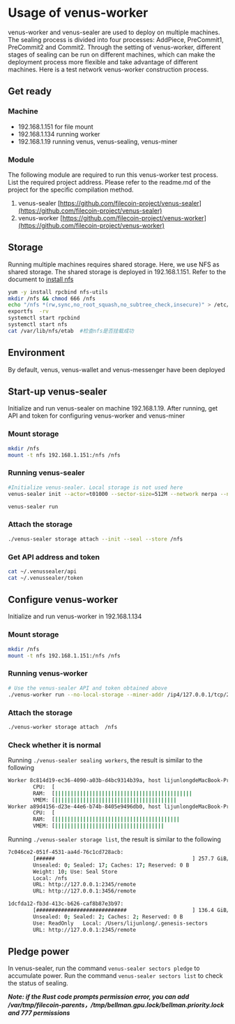 # Usage of venus-worker

venus-worker and venus-sealer are used to deploy on multiple machines. The sealing process is divided into four processes: AddPiece, PreCommit1, PreCommit2 and Commit2. Through the setting of venus-worker, different stages of sealing can be run on different machines, which can make the deployment process more flexible and take advantage of different machines. Here is a test network venus-worker construction process.

## Get ready

### Machine
- 192.168.1.151 for file mount
- 192.168.1.134 running worker
- 192.168.1.19  running venus, venus-sealing, venus-miner

### Module
The following module are required to run this venus-worker test process. List the required project address. Please refer to the readme.md of the project for the specific compilation method.

1. venus-sealer [https://github.com/filecoin-project/venus-sealer](https://github.com/filecoin-project/venus-sealer)
2. venus-worker [https://github.com/filecoin-project/venus-worker](https://github.com/filecoin-project/venus-worker)

## Storage

Running multiple machines requires shared storage. Here, we use NFS as shared storage. The shared storage is deployed in 192.168.1.151. Refer to the document to [install nfs](https://docs.platform9.com/v5.0/openstack/tutorials-setup-nfs-server)

```sh
yum -y install rpcbind nfs-utils
mkdir /nfs && chmod 666 /nfs
echo "/nfs *(rw,sync,no_root_squash,no_subtree_check,insecure)" > /etc/exports
exportfs  -rv
systemctl start rpcbind
systemctl start nfs
cat /var/lib/nfs/etab  #检查nfs是否挂载成功
```


## Environment
By default, venus, venus-wallet and venus-messenger have been deployed

## Start-up venus-sealer

Initialize and run venus-sealer on machine 192.168.1.19. After running, get API and token for configuring venus-worker and venus-miner

### Mount storage

```sh
mkdir /nfs
mount -t nfs 192.168.1.151:/nfs /nfs
```

### Running venus-sealer
```sh
#Initialize venus-sealer. Local storage is not used here
venus-sealer init --actor=t01000 --sector-size=512M --network nerpa --no-local-storage --node-url {venus-api} --node-token {venus-token} --messager-url http://{venus-message api}/rpc/v0

venus-sealer run
```

### Attach the storage
```sh
./venus-sealer storage attach --init --seal --store /nfs
```

### Get API address and token

```sh
cat ~/.venussealer/api
cat ~/.venussealer/token
```

## Configure venus-worker

Initialize and run venus-worker in 192.168.1.134

### Mount storage

```sh
mkdir /nfs
mount -t nfs 192.168.1.151:/nfs /nfs
```

### Running venus-worker

```sh
# Use the venus-sealer API and token obtained above
./venus-worker run --no-local-storage --miner-addr /ip4/127.0.0.1/tcp/2345/http --miner-token eyJhbGciOiJIUzI1NiIsInR5cCI6IkpXVCJ9.eyJBbGxvdyI6WyJyZWFkIiwid3JpdGUiLCJzaWduIiwiYWRtaW4iXX0.gcqF6Pkm4bwGXzEx83NR7h8WPliEihJ3GyUKvhKryAQ
```

### Attach the storage
```sh
./venus-worker storage attach  /nfs
```

### Check whether it is normal

Running ```./venus-sealer sealing workers```, the result is similar to the following

```sh
Worker 8c814d19-ec36-4090-a03b-d4bc9314b39a, host lijunlongdeMacBook-Pro.local
        CPU:  [                                                                ] 0/12 core(s) in use
        RAM:  [||||||||||||||||||||||||||||||||||||||||||||                    ] 69% 11.13 GiB/16 GiB
        VMEM: [|||||||||||||||||||||||||||||||||||||||                         ] 61% 11.13 GiB/18 GiB
Worker a89d4156-d23e-44e6-b74b-8405e9496db0, host lijunlongdeMacBook-Pro.local
        CPU:  [                                                                ] 0/12 core(s) in use
        RAM:  [||||||||||||||||||||||||||||||||||||||||                        ] 63% 10.12 GiB/16 GiB
        VMEM: [|||||||||||||||||||||||||||||||||||                             ] 56% 10.12 GiB/18 GiB

```

Running `./venus-sealer storage list`, the result is similar to the following

```sh
7c046ce2-051f-4531-aa4d-76c1cd728acb:
        [######                                            ] 257.7 GiB/1.998 TiB 12%
        Unsealed: 0; Sealed: 17; Caches: 17; Reserved: 0 B
        Weight: 10; Use: Seal Store
        Local: /nfs
        URL: http://127.0.0.1:2345/remote
        URL: http://127.0.0.1:3456/remote

1dcfda12-fb3d-413c-b626-caf8b87e3b97:
        [#############################                     ] 136.4 GiB/233.5 GiB 58%
        Unsealed: 0; Sealed: 2; Caches: 2; Reserved: 0 B
        Use: ReadOnly   Local: /Users/lijunlong/.genesis-sectors
        URL: http://127.0.0.1:2345/remote

```

## Pledge power

In venus-sealer, run the command ```venus-sealer sectors pledge``` to accumulate power. Run the command ```venus-sealer sectors list``` to check the status of sealing.

***Note: if the Rust code prompts permission error, you can add /var/tmp/filecoin-parents，/tmp/bellman.gpu.lock/bellman.priority.lock and 777 permissions***
